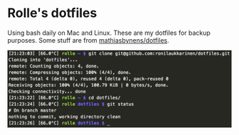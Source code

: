 # Rolle's dotfiles

Using bash daily on Mac and Linux. These are my dotfiles for backup purposes. Some stuff are from [mathiasbynens/dotfiles](https://github.com/mathiasbynens/dotfiles).

![](https://raw.githubusercontent.com/ronilaukkarinen/dotfiles/master/server.png "Screenshot")
